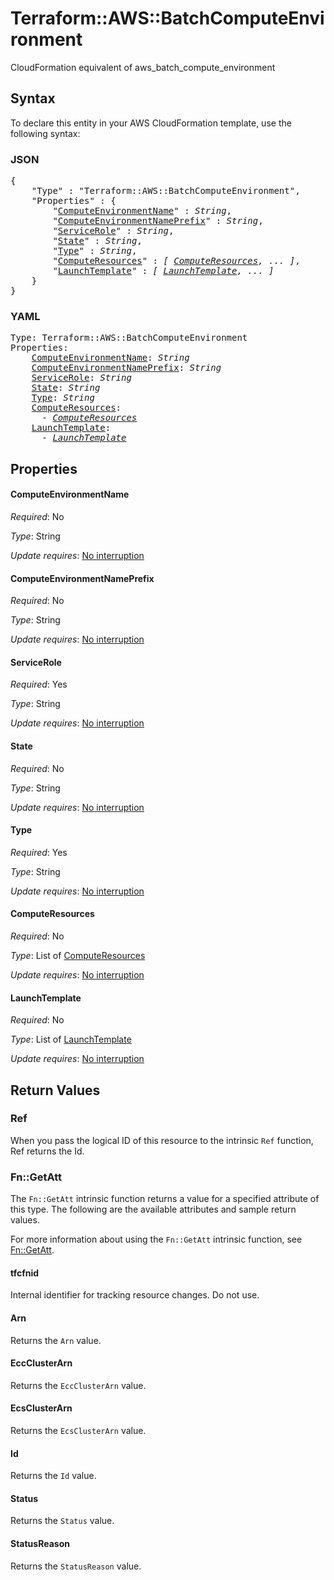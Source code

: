 # Terraform::AWS::BatchComputeEnvironment

CloudFormation equivalent of aws_batch_compute_environment

## Syntax

To declare this entity in your AWS CloudFormation template, use the following syntax:

### JSON

<pre>
{
    "Type" : "Terraform::AWS::BatchComputeEnvironment",
    "Properties" : {
        "<a href="#computeenvironmentname" title="ComputeEnvironmentName">ComputeEnvironmentName</a>" : <i>String</i>,
        "<a href="#computeenvironmentnameprefix" title="ComputeEnvironmentNamePrefix">ComputeEnvironmentNamePrefix</a>" : <i>String</i>,
        "<a href="#servicerole" title="ServiceRole">ServiceRole</a>" : <i>String</i>,
        "<a href="#state" title="State">State</a>" : <i>String</i>,
        "<a href="#type" title="Type">Type</a>" : <i>String</i>,
        "<a href="#computeresources" title="ComputeResources">ComputeResources</a>" : <i>[ <a href="computeresources.md">ComputeResources</a>, ... ]</i>,
        "<a href="#launchtemplate" title="LaunchTemplate">LaunchTemplate</a>" : <i>[ <a href="launchtemplate.md">LaunchTemplate</a>, ... ]</i>
    }
}
</pre>

### YAML

<pre>
Type: Terraform::AWS::BatchComputeEnvironment
Properties:
    <a href="#computeenvironmentname" title="ComputeEnvironmentName">ComputeEnvironmentName</a>: <i>String</i>
    <a href="#computeenvironmentnameprefix" title="ComputeEnvironmentNamePrefix">ComputeEnvironmentNamePrefix</a>: <i>String</i>
    <a href="#servicerole" title="ServiceRole">ServiceRole</a>: <i>String</i>
    <a href="#state" title="State">State</a>: <i>String</i>
    <a href="#type" title="Type">Type</a>: <i>String</i>
    <a href="#computeresources" title="ComputeResources">ComputeResources</a>: <i>
      - <a href="computeresources.md">ComputeResources</a></i>
    <a href="#launchtemplate" title="LaunchTemplate">LaunchTemplate</a>: <i>
      - <a href="launchtemplate.md">LaunchTemplate</a></i>
</pre>

## Properties

#### ComputeEnvironmentName

_Required_: No

_Type_: String

_Update requires_: [No interruption](https://docs.aws.amazon.com/AWSCloudFormation/latest/UserGuide/using-cfn-updating-stacks-update-behaviors.html#update-no-interrupt)

#### ComputeEnvironmentNamePrefix

_Required_: No

_Type_: String

_Update requires_: [No interruption](https://docs.aws.amazon.com/AWSCloudFormation/latest/UserGuide/using-cfn-updating-stacks-update-behaviors.html#update-no-interrupt)

#### ServiceRole

_Required_: Yes

_Type_: String

_Update requires_: [No interruption](https://docs.aws.amazon.com/AWSCloudFormation/latest/UserGuide/using-cfn-updating-stacks-update-behaviors.html#update-no-interrupt)

#### State

_Required_: No

_Type_: String

_Update requires_: [No interruption](https://docs.aws.amazon.com/AWSCloudFormation/latest/UserGuide/using-cfn-updating-stacks-update-behaviors.html#update-no-interrupt)

#### Type

_Required_: Yes

_Type_: String

_Update requires_: [No interruption](https://docs.aws.amazon.com/AWSCloudFormation/latest/UserGuide/using-cfn-updating-stacks-update-behaviors.html#update-no-interrupt)

#### ComputeResources

_Required_: No

_Type_: List of <a href="computeresources.md">ComputeResources</a>

_Update requires_: [No interruption](https://docs.aws.amazon.com/AWSCloudFormation/latest/UserGuide/using-cfn-updating-stacks-update-behaviors.html#update-no-interrupt)

#### LaunchTemplate

_Required_: No

_Type_: List of <a href="launchtemplate.md">LaunchTemplate</a>

_Update requires_: [No interruption](https://docs.aws.amazon.com/AWSCloudFormation/latest/UserGuide/using-cfn-updating-stacks-update-behaviors.html#update-no-interrupt)

## Return Values

### Ref

When you pass the logical ID of this resource to the intrinsic `Ref` function, Ref returns the Id.

### Fn::GetAtt

The `Fn::GetAtt` intrinsic function returns a value for a specified attribute of this type. The following are the available attributes and sample return values.

For more information about using the `Fn::GetAtt` intrinsic function, see [Fn::GetAtt](https://docs.aws.amazon.com/AWSCloudFormation/latest/UserGuide/intrinsic-function-reference-getatt.html).

#### tfcfnid

Internal identifier for tracking resource changes. Do not use.

#### Arn

Returns the <code>Arn</code> value.

#### EccClusterArn

Returns the <code>EccClusterArn</code> value.

#### EcsClusterArn

Returns the <code>EcsClusterArn</code> value.

#### Id

Returns the <code>Id</code> value.

#### Status

Returns the <code>Status</code> value.

#### StatusReason

Returns the <code>StatusReason</code> value.


